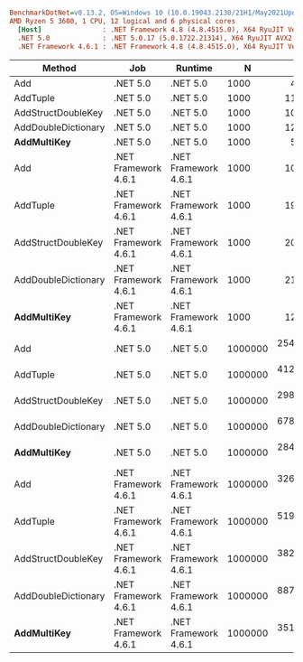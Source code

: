 ``` ini

BenchmarkDotNet=v0.13.2, OS=Windows 10 (10.0.19043.2130/21H1/May2021Update)
AMD Ryzen 5 3600, 1 CPU, 12 logical and 6 physical cores
  [Host]               : .NET Framework 4.8 (4.8.4515.0), X64 RyuJIT VectorSize=256
  .NET 5.0             : .NET 5.0.17 (5.0.1722.21314), X64 RyuJIT AVX2
  .NET Framework 4.6.1 : .NET Framework 4.8 (4.8.4515.0), X64 RyuJIT VectorSize=256


```
|              Method |                  Job |              Runtime |       N |          Mean |         Error |        StdDev |       Gen0 |       Gen1 |      Gen2 |    Allocated |
|-------------------- |--------------------- |--------------------- |-------- |--------------:|--------------:|--------------:|-----------:|-----------:|----------:|-------------:|
|                 Add |             .NET 5.0 |             .NET 5.0 |    1000 |      42.59 μs |      0.126 μs |      0.112 μs |    20.6299 |     4.1504 |         - |    169.04 KB |
|            AddTuple |             .NET 5.0 |             .NET 5.0 |    1000 |     116.35 μs |      0.246 μs |      0.230 μs |    29.1748 |     8.6670 |         - |    239.35 KB |
|  AddStructDoubleKey |             .NET 5.0 |             .NET 5.0 |    1000 |     107.80 μs |      0.263 μs |      0.246 μs |    23.4375 |     5.8594 |         - |    192.48 KB |
| AddDoubleDictionary |             .NET 5.0 |             .NET 5.0 |    1000 |     123.53 μs |      0.347 μs |      0.324 μs |    43.4570 |    21.7285 |         - |    356.54 KB |
|       **AddMultiKey** |             .NET 5.0 |             .NET 5.0 |    1000 |      53.89 μs |      0.295 μs |      0.276 μs |    20.6299 |     4.1504 |         - |    169.04 KB |
|                 Add | .NET Framework 4.6.1 | .NET Framework 4.6.1 |    1000 |     104.92 μs |      0.328 μs |      0.307 μs |    27.7100 |     6.3477 |         - |    170.48 KB |
|            AddTuple | .NET Framework 4.6.1 | .NET Framework 4.6.1 |    1000 |     195.31 μs |      0.699 μs |      0.620 μs |    39.0625 |     0.9766 |         - |       241 KB |
|  AddStructDoubleKey | .NET Framework 4.6.1 | .NET Framework 4.6.1 |    1000 |     202.30 μs |      0.305 μs |      0.270 μs |    31.4941 |     8.7891 |         - |    193.99 KB |
| AddDoubleDictionary | .NET Framework 4.6.1 | .NET Framework 4.6.1 |    1000 |     216.14 μs |      1.359 μs |      1.271 μs |    58.1055 |    24.9023 |         - |    358.53 KB |
|       **AddMultiKey** | .NET Framework 4.6.1 | .NET Framework 4.6.1 |    1000 |     129.07 μs |      0.409 μs |      0.363 μs |    27.5879 |     6.3477 |         - |    170.48 KB |
|                 Add |             .NET 5.0 |             .NET 5.0 | 1000000 | 254,996.41 μs |  2,761.616 μs |  2,583.217 μs | 12000.0000 |  6000.0000 | 3000.0000 | 151020.79 KB |
|            AddTuple |             .NET 5.0 |             .NET 5.0 | 1000000 | 412,793.43 μs |  8,120.190 μs |  7,975.113 μs | 21000.0000 | 10000.0000 | 4000.0000 | 221331.07 KB |
|  AddStructDoubleKey |             .NET 5.0 |             .NET 5.0 | 1000000 | 298,068.63 μs |  4,435.637 μs |  4,149.098 μs | 15000.0000 |  6500.0000 | 3000.0000 | 174459.55 KB |
| AddDoubleDictionary |             .NET 5.0 |             .NET 5.0 | 1000000 | 678,859.04 μs | 13,223.097 μs | 11,041.885 μs | 36000.0000 | 19000.0000 | 4000.0000 | 338518.12 KB |
|       **AddMultiKey** |             .NET 5.0 |             .NET 5.0 | 1000000 | 284,687.67 μs |  5,029.049 μs |  4,704.175 μs | 12000.0000 |  6000.0000 | 3000.0000 | 151020.73 KB |
|                 Add | .NET Framework 4.6.1 | .NET Framework 4.6.1 | 1000000 | 326,742.33 μs |  1,980.290 μs |  1,852.365 μs | 16500.0000 |  7500.0000 | 3500.0000 | 159783.23 KB |
|            AddTuple | .NET Framework 4.6.1 | .NET Framework 4.6.1 | 1000000 | 519,759.17 μs | 10,189.638 μs | 10,007.587 μs | 29000.0000 | 11000.0000 | 5000.0000 |  230323.8 KB |
|  AddStructDoubleKey | .NET Framework 4.6.1 | .NET Framework 4.6.1 | 1000000 | 382,876.46 μs |  7,508.372 μs | 11,909.073 μs | 21000.0000 |  9000.0000 | 5000.0000 | 183335.59 KB |
| AddDoubleDictionary | .NET Framework 4.6.1 | .NET Framework 4.6.1 | 1000000 | 887,237.50 μs | 11,794.676 μs | 11,032.747 μs | 48000.0000 | 19000.0000 | 5000.0000 | 347838.13 KB |
|       **AddMultiKey** | .NET Framework 4.6.1 | .NET Framework 4.6.1 | 1000000 | 351,255.78 μs |  4,709.120 μs |  3,932.329 μs | 18000.0000 |  9000.0000 | 5000.0000 | 159787.99 KB |
